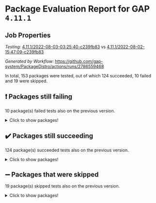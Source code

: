 # Package Evaluation Report for GAP `4.11.1`

## Job Properties

*Testing:* [4.11.1/2022-08-03-03:25:40-c239fb83](https://github.com/gap-system/PackageDistro/blob/data/reports/4.11.1/2022-08-03-03:25:40-c239fb83) vs [4.11.1/2022-08-02-15:47:09-c239fb83](https://github.com/gap-system/PackageDistro/blob/data/reports/4.11.1/2022-08-02-15:47:09-c239fb83)

*Generated by Workflow:* https://github.com/gap-system/PackageDistro/actions/runs/2786559468

In total, 153 packages were tested, out of which 124 succeeded, 10 failed and 19 were skipped.

## :exclamation: Packages still failing

10 package(s) failed tests also on the previous version.
<details><summary>Click to show packages!</summary>

- atlasrep 2.1.2 [(failure)](https://github.com/gap-system/PackageDistro/runs/7644217512?check_suite_focus=true)
- ctbllib 1.3.4 [(failure)](https://github.com/gap-system/PackageDistro/runs/7644218370?check_suite_focus=true)
- cvec 2.7.5 [(failure)](https://github.com/gap-system/PackageDistro/runs/7644218544?check_suite_focus=true)
- francy 1.2.4 [(failure)](https://github.com/gap-system/PackageDistro/runs/7644219711?check_suite_focus=true)
- hap 1.46 [(failure)](https://github.com/gap-system/PackageDistro/runs/7644220335?check_suite_focus=true)
- orb 4.8.5 [(failure)](https://github.com/gap-system/PackageDistro/runs/7644221846?check_suite_focus=true)
- packagemanager 1.2 [(failure)](https://github.com/gap-system/PackageDistro/runs/7644221880?check_suite_focus=true)
- recog 1.3.2 [(failure)](https://github.com/gap-system/PackageDistro/runs/7644222757?check_suite_focus=true)
- semigroups 4.0.0 [(failure)](https://github.com/gap-system/PackageDistro/runs/7644223040?check_suite_focus=true)
- wedderga 4.10.2 [(failure)](https://github.com/gap-system/PackageDistro/runs/7644224361?check_suite_focus=true)
</details>

## :heavy_check_mark: Packages still succeeding

124 package(s) succeeded tests also on the previous version.
<details><summary>Click to show packages!</summary>

- ace 5.5 [(success)](https://github.com/gap-system/PackageDistro/runs/7644217273?check_suite_focus=true)
- aclib 1.3.2 [(success)](https://github.com/gap-system/PackageDistro/runs/7644217308?check_suite_focus=true)
- agt 0.2 [(success)](https://github.com/gap-system/PackageDistro/runs/7644217374?check_suite_focus=true)
- alnuth 3.2.1 [(success)](https://github.com/gap-system/PackageDistro/runs/7644217426?check_suite_focus=true)
- anupq 3.2.6 [(success)](https://github.com/gap-system/PackageDistro/runs/7644217473?check_suite_focus=true)
- autodoc 2022.07.10 [(success)](https://github.com/gap-system/PackageDistro/runs/7644217559?check_suite_focus=true)
- automata 1.15 [(success)](https://github.com/gap-system/PackageDistro/runs/7644217620?check_suite_focus=true)
- automgrp 1.3.2 [(success)](https://github.com/gap-system/PackageDistro/runs/7644217675?check_suite_focus=true)
- autpgrp 1.10.2 [(success)](https://github.com/gap-system/PackageDistro/runs/7644217727?check_suite_focus=true)
- cap 2022.06-05 [(success)](https://github.com/gap-system/PackageDistro/runs/7644217774?check_suite_focus=true)
- caratinterface 2.3.4 [(success)](https://github.com/gap-system/PackageDistro/runs/7644217831?check_suite_focus=true)
- cddinterface 2020.06.24 [(success)](https://github.com/gap-system/PackageDistro/runs/7644217879?check_suite_focus=true)
- circle 1.6.5 [(success)](https://github.com/gap-system/PackageDistro/runs/7644217935?check_suite_focus=true)
- classicpres 1.22 [(success)](https://github.com/gap-system/PackageDistro/runs/7644217970?check_suite_focus=true)
- cohomolo 1.6.10 [(success)](https://github.com/gap-system/PackageDistro/runs/7644218014?check_suite_focus=true)
- congruence 1.2.4 [(success)](https://github.com/gap-system/PackageDistro/runs/7644218059?check_suite_focus=true)
- corelg 1.56 [(success)](https://github.com/gap-system/PackageDistro/runs/7644218105?check_suite_focus=true)
- crime 1.6 [(success)](https://github.com/gap-system/PackageDistro/runs/7644218151?check_suite_focus=true)
- crisp 1.4.5 [(success)](https://github.com/gap-system/PackageDistro/runs/7644218193?check_suite_focus=true)
- crypting 0.10 [(success)](https://github.com/gap-system/PackageDistro/runs/7644218226?check_suite_focus=true)
- cryst 4.1.25 [(success)](https://github.com/gap-system/PackageDistro/runs/7644218278?check_suite_focus=true)
- crystcat 1.1.10 [(success)](https://github.com/gap-system/PackageDistro/runs/7644218322?check_suite_focus=true)
- cubefree 1.19 [(success)](https://github.com/gap-system/PackageDistro/runs/7644218431?check_suite_focus=true)
- curlinterface 2.2.2 [(success)](https://github.com/gap-system/PackageDistro/runs/7644218486?check_suite_focus=true)
- datastructures 0.2.7 [(success)](https://github.com/gap-system/PackageDistro/runs/7644218593?check_suite_focus=true)
- deepthought 1.0.5 [(success)](https://github.com/gap-system/PackageDistro/runs/7644218643?check_suite_focus=true)
- design 1.7 [(success)](https://github.com/gap-system/PackageDistro/runs/7644218691?check_suite_focus=true)
- difsets 2.3.1 [(success)](https://github.com/gap-system/PackageDistro/runs/7644218751?check_suite_focus=true)
- digraphs 1.5.3 [(success)](https://github.com/gap-system/PackageDistro/runs/7644218795?check_suite_focus=true)
- edim 1.3.5 [(success)](https://github.com/gap-system/PackageDistro/runs/7644218843?check_suite_focus=true)
- example 4.3.2 [(success)](https://github.com/gap-system/PackageDistro/runs/7644218937?check_suite_focus=true)
- factint 1.6.3 [(success)](https://github.com/gap-system/PackageDistro/runs/7644219057?check_suite_focus=true)
- ferret 1.0.8 [(success)](https://github.com/gap-system/PackageDistro/runs/7644219188?check_suite_focus=true)
- fga 1.4.0 [(success)](https://github.com/gap-system/PackageDistro/runs/7644219271?check_suite_focus=true)
- fining 1.5 [(success)](https://github.com/gap-system/PackageDistro/runs/7644219332?check_suite_focus=true)
- float 1.0.3 [(success)](https://github.com/gap-system/PackageDistro/runs/7644219408?check_suite_focus=true)
- format 1.4.3 [(success)](https://github.com/gap-system/PackageDistro/runs/7644219496?check_suite_focus=true)
- forms 1.2.8 [(success)](https://github.com/gap-system/PackageDistro/runs/7644219546?check_suite_focus=true)
- fplsa 1.2.5 [(success)](https://github.com/gap-system/PackageDistro/runs/7644219626?check_suite_focus=true)
- fr 2.4.9 [(success)](https://github.com/gap-system/PackageDistro/runs/7644219678?check_suite_focus=true)
- fwtree 1.3 [(success)](https://github.com/gap-system/PackageDistro/runs/7644219788?check_suite_focus=true)
- gbnp 1.0.5 [(success)](https://github.com/gap-system/PackageDistro/runs/7644219857?check_suite_focus=true)
- generalizedmorphismsforcap 2022.05-01 [(success)](https://github.com/gap-system/PackageDistro/runs/7644219902?check_suite_focus=true)
- genss 1.6.7 [(success)](https://github.com/gap-system/PackageDistro/runs/7644219947?check_suite_focus=true)
- gradedringforhomalg 2022.07-01 [(success)](https://github.com/gap-system/PackageDistro/runs/7644220011?check_suite_focus=true)
- grape 4.8.5 [(success)](https://github.com/gap-system/PackageDistro/runs/7644220073?check_suite_focus=true)
- groupoids 1.69 [(success)](https://github.com/gap-system/PackageDistro/runs/7644220139?check_suite_focus=true)
- grpconst 2.6.2 [(success)](https://github.com/gap-system/PackageDistro/runs/7644220190?check_suite_focus=true)
- guarana 0.96.3 [(success)](https://github.com/gap-system/PackageDistro/runs/7644220242?check_suite_focus=true)
- guava 3.16 [(success)](https://github.com/gap-system/PackageDistro/runs/7644220289?check_suite_focus=true)
- hapcryst 0.1.15 [(success)](https://github.com/gap-system/PackageDistro/runs/7644220393?check_suite_focus=true)
- hecke 1.5.3 [(success)](https://github.com/gap-system/PackageDistro/runs/7644220434?check_suite_focus=true)
- help 3.5 [(success)](https://github.com/gap-system/PackageDistro/runs/7644220507?check_suite_focus=true)
- idrel 2.44 [(success)](https://github.com/gap-system/PackageDistro/runs/7644220564?check_suite_focus=true)
- images 1.3.1 [(success)](https://github.com/gap-system/PackageDistro/runs/7644220616?check_suite_focus=true)
- intpic 0.3.0 [(success)](https://github.com/gap-system/PackageDistro/runs/7644220655?check_suite_focus=true)
- io 4.7.2 [(success)](https://github.com/gap-system/PackageDistro/runs/7644220707?check_suite_focus=true)
- irredsol 1.4.3 [(success)](https://github.com/gap-system/PackageDistro/runs/7644220744?check_suite_focus=true)
- json 2.1.0 [(success)](https://github.com/gap-system/PackageDistro/runs/7644220787?check_suite_focus=true)
- jupyterkernel 1.4.1 [(success)](https://github.com/gap-system/PackageDistro/runs/7644220817?check_suite_focus=true)
- jupyterviz 1.5.1 [(success)](https://github.com/gap-system/PackageDistro/runs/7644220857?check_suite_focus=true)
- kan 1.34 [(success)](https://github.com/gap-system/PackageDistro/runs/7644220901?check_suite_focus=true)
- kbmag 1.5.9 [(success)](https://github.com/gap-system/PackageDistro/runs/7644220937?check_suite_focus=true)
- laguna 3.9.5 [(success)](https://github.com/gap-system/PackageDistro/runs/7644220971?check_suite_focus=true)
- liealgdb 2.2.1 [(success)](https://github.com/gap-system/PackageDistro/runs/7644221033?check_suite_focus=true)
- liepring 2.6 [(success)](https://github.com/gap-system/PackageDistro/runs/7644221072?check_suite_focus=true)
- liering 2.4.2 [(success)](https://github.com/gap-system/PackageDistro/runs/7644221100?check_suite_focus=true)
- linearalgebraforcap 2022.06-03 [(success)](https://github.com/gap-system/PackageDistro/runs/7644221131?check_suite_focus=true)
- loops 3.4.2 [(success)](https://github.com/gap-system/PackageDistro/runs/7644221199?check_suite_focus=true)
- lpres 1.0.3 [(success)](https://github.com/gap-system/PackageDistro/runs/7644221259?check_suite_focus=true)
- majoranaalgebras 1.4 [(success)](https://github.com/gap-system/PackageDistro/runs/7644221293?check_suite_focus=true)
- mapclass 1.4.5 [(success)](https://github.com/gap-system/PackageDistro/runs/7644221335?check_suite_focus=true)
- matgrp 0.64 [(success)](https://github.com/gap-system/PackageDistro/runs/7644221372?check_suite_focus=true)
- modisom 2.5.2 [(success)](https://github.com/gap-system/PackageDistro/runs/7644221411?check_suite_focus=true)
- modulepresentationsforcap 2022.05-03 [(success)](https://github.com/gap-system/PackageDistro/runs/7644221454?check_suite_focus=true)
- monoidalcategories 2022.06-07 [(success)](https://github.com/gap-system/PackageDistro/runs/7644221509?check_suite_focus=true)
- nconvex 2020.11-04 [(success)](https://github.com/gap-system/PackageDistro/runs/7644221563?check_suite_focus=true)
- nilmat 1.4.1 [(success)](https://github.com/gap-system/PackageDistro/runs/7644221599?check_suite_focus=true)
- nock 1.5 [(success)](https://github.com/gap-system/PackageDistro/runs/7644221640?check_suite_focus=true)
- normalizinterface 1.3.3 [(success)](https://github.com/gap-system/PackageDistro/runs/7644221681?check_suite_focus=true)
- nq 2.5.8 [(success)](https://github.com/gap-system/PackageDistro/runs/7644221719?check_suite_focus=true)
- numericalsgps 1.3.1 [(success)](https://github.com/gap-system/PackageDistro/runs/7644221753?check_suite_focus=true)
- openmath 11.5.1 [(success)](https://github.com/gap-system/PackageDistro/runs/7644221794?check_suite_focus=true)
- patternclass 2.4.2 [(success)](https://github.com/gap-system/PackageDistro/runs/7644221911?check_suite_focus=true)
- permut 2.0.4 [(success)](https://github.com/gap-system/PackageDistro/runs/7644221948?check_suite_focus=true)
- polenta 1.3.10 [(success)](https://github.com/gap-system/PackageDistro/runs/7644222209?check_suite_focus=true)
- polymaking 0.8.6 [(success)](https://github.com/gap-system/PackageDistro/runs/7644222265?check_suite_focus=true)
- primgrp 3.4.2 [(success)](https://github.com/gap-system/PackageDistro/runs/7644222307?check_suite_focus=true)
- profiling 2.5.0 [(success)](https://github.com/gap-system/PackageDistro/runs/7644222358?check_suite_focus=true)
- qpa 1.34 [(success)](https://github.com/gap-system/PackageDistro/runs/7644222421?check_suite_focus=true)
- quagroup 1.8.3 [(success)](https://github.com/gap-system/PackageDistro/runs/7644222491?check_suite_focus=true)
- radiroot 2.9 [(success)](https://github.com/gap-system/PackageDistro/runs/7644222574?check_suite_focus=true)
- rcwa 4.7.0 [(success)](https://github.com/gap-system/PackageDistro/runs/7644222630?check_suite_focus=true)
- rds 1.8 [(success)](https://github.com/gap-system/PackageDistro/runs/7644222708?check_suite_focus=true)
- repndecomp 1.2.1 [(success)](https://github.com/gap-system/PackageDistro/runs/7644222824?check_suite_focus=true)
- repsn 3.1.0 [(success)](https://github.com/gap-system/PackageDistro/runs/7644222887?check_suite_focus=true)
- resclasses 4.7.3 [(success)](https://github.com/gap-system/PackageDistro/runs/7644222951?check_suite_focus=true)
- scscp 2.3.1 [(success)](https://github.com/gap-system/PackageDistro/runs/7644222996?check_suite_focus=true)
- sglppow 2.2 [(success)](https://github.com/gap-system/PackageDistro/runs/7644223083?check_suite_focus=true)
- sgpviz 0.999.5 [(success)](https://github.com/gap-system/PackageDistro/runs/7644223134?check_suite_focus=true)
- simpcomp 2.1.14 [(success)](https://github.com/gap-system/PackageDistro/runs/7644223176?check_suite_focus=true)
- singular 2020.12.18 [(success)](https://github.com/gap-system/PackageDistro/runs/7644223232?check_suite_focus=true)
- sla 1.5.3 [(success)](https://github.com/gap-system/PackageDistro/runs/7644223275?check_suite_focus=true)
- smallgrp 1.5 [(success)](https://github.com/gap-system/PackageDistro/runs/7644223322?check_suite_focus=true)
- smallsemi 0.6.13 [(success)](https://github.com/gap-system/PackageDistro/runs/7644223364?check_suite_focus=true)
- sonata 2.9.4 [(success)](https://github.com/gap-system/PackageDistro/runs/7644223406?check_suite_focus=true)
- sophus 1.25 [(success)](https://github.com/gap-system/PackageDistro/runs/7644223463?check_suite_focus=true)
- spinsym 1.5.2 [(success)](https://github.com/gap-system/PackageDistro/runs/7644223520?check_suite_focus=true)
- symbcompcc 1.3.2 [(success)](https://github.com/gap-system/PackageDistro/runs/7644223576?check_suite_focus=true)
- thelma 1.3 [(success)](https://github.com/gap-system/PackageDistro/runs/7644223627?check_suite_focus=true)
- tomlib 1.2.9 [(success)](https://github.com/gap-system/PackageDistro/runs/7644223689?check_suite_focus=true)
- toric 1.9.5 [(success)](https://github.com/gap-system/PackageDistro/runs/7644223738?check_suite_focus=true)
- toricvarieties 2022.07.13 [(success)](https://github.com/gap-system/PackageDistro/runs/7644223771?check_suite_focus=true)
- transgrp 3.6.3 [(success)](https://github.com/gap-system/PackageDistro/runs/7644223830?check_suite_focus=true)
- ugaly 4.0.3 [(success)](https://github.com/gap-system/PackageDistro/runs/7644223898?check_suite_focus=true)
- unipot 1.5 [(success)](https://github.com/gap-system/PackageDistro/runs/7644223992?check_suite_focus=true)
- unitlib 4.1.0 [(success)](https://github.com/gap-system/PackageDistro/runs/7644224087?check_suite_focus=true)
- utils 0.75 [(success)](https://github.com/gap-system/PackageDistro/runs/7644224167?check_suite_focus=true)
- uuid 0.7 [(success)](https://github.com/gap-system/PackageDistro/runs/7644224231?check_suite_focus=true)
- walrus 0.9991 [(success)](https://github.com/gap-system/PackageDistro/runs/7644224307?check_suite_focus=true)
- xmod 2.88 [(success)](https://github.com/gap-system/PackageDistro/runs/7644224466?check_suite_focus=true)
- xmodalg 1.22 [(success)](https://github.com/gap-system/PackageDistro/runs/7644224587?check_suite_focus=true)
- yangbaxter 0.10.0 [(success)](https://github.com/gap-system/PackageDistro/runs/7644224660?check_suite_focus=true)
- zeromqinterface 0.14 [(success)](https://github.com/gap-system/PackageDistro/runs/7644224721?check_suite_focus=true)
</details>

## :heavy_minus_sign: Packages that were skipped

19 package(s) skipped tests also on the previous version.
<details><summary>Click to show packages!</summary>

- 4ti2interface 2022.03-01 [(skipped)](https://github.com/gap-system/PackageDistro/runs/7644094438?check_suite_focus=true)
- browse 1.8.14 [(skipped)](https://github.com/gap-system/PackageDistro/runs/7644094438?check_suite_focus=true)
- examplesforhomalg 2022.03-01 [(skipped)](https://github.com/gap-system/PackageDistro/runs/7644094438?check_suite_focus=true)
- gapdoc 1.6.5 [(skipped)](https://github.com/gap-system/PackageDistro/runs/7644094438?check_suite_focus=true)
- gauss 2022.03-01 [(skipped)](https://github.com/gap-system/PackageDistro/runs/7644094438?check_suite_focus=true)
- gaussforhomalg 2022.03-01 [(skipped)](https://github.com/gap-system/PackageDistro/runs/7644094438?check_suite_focus=true)
- gradedmodules 2022.03-01 [(skipped)](https://github.com/gap-system/PackageDistro/runs/7644094438?check_suite_focus=true)
- homalg 2022.03-01 [(skipped)](https://github.com/gap-system/PackageDistro/runs/7644094438?check_suite_focus=true)
- homalgtocas 2022.07-01 [(skipped)](https://github.com/gap-system/PackageDistro/runs/7644094438?check_suite_focus=true)
- io_forhomalg 2022.03-01 [(skipped)](https://github.com/gap-system/PackageDistro/runs/7644094438?check_suite_focus=true)
- itc 1.5.1 [(skipped)](https://github.com/gap-system/PackageDistro/runs/7644094438?check_suite_focus=true)
- localizeringforhomalg 2022.03-01 [(skipped)](https://github.com/gap-system/PackageDistro/runs/7644094438?check_suite_focus=true)
- matricesforhomalg 2022.06-01 [(skipped)](https://github.com/gap-system/PackageDistro/runs/7644094438?check_suite_focus=true)
- modules 2022.03-01 [(skipped)](https://github.com/gap-system/PackageDistro/runs/7644094438?check_suite_focus=true)
- polycyclic 2.16 [(skipped)](https://github.com/gap-system/PackageDistro/runs/7644094438?check_suite_focus=true)
- ringsforhomalg 2022.07-01 [(skipped)](https://github.com/gap-system/PackageDistro/runs/7644094438?check_suite_focus=true)
- sco 2022.03-01 [(skipped)](https://github.com/gap-system/PackageDistro/runs/7644094438?check_suite_focus=true)
- toolsforhomalg 2022.05-01 [(skipped)](https://github.com/gap-system/PackageDistro/runs/7644094438?check_suite_focus=true)
- xgap 4.31 [(skipped)](https://github.com/gap-system/PackageDistro/runs/7644094438?check_suite_focus=true)
</details>

